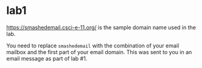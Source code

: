 # lab1

https://smashedemail.csci-e-11.org/ is the sample domain name used in the lab.

You need to replace `smashedemail` with the combination of your email mailbox and the first part of your email domain. This was sent to you in an email message as part of lab #1.
